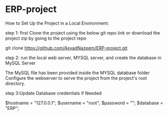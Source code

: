 # ERP-project
How to Set Up the Project in a Local Environment:

step 1: first Clone the project using the below git repo link
or download the project zip by going to the project repo

git clone https://github.com/AsyadNazeem/ERP-project.git

step 2: run the local web server, MYSQL server, and create the database in MySQL Server 

The MySQL file has been provided inside the MYSQL database folder 
Configure the webserver to serve the project from the project's root directory.

step 3:Update Database credentials if Needed 

$hostname = "127.0.0.1";
$username = "root";
$password = "";
$database = "ERP";


